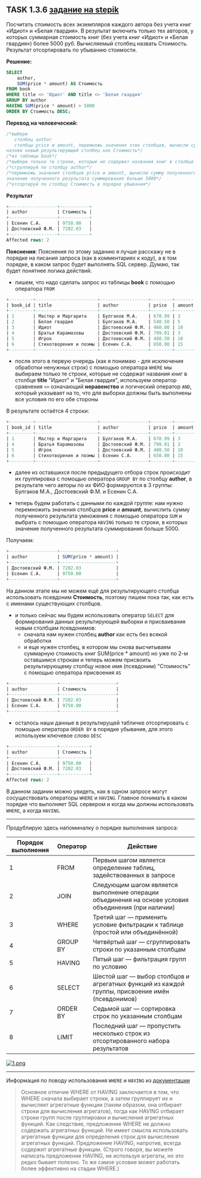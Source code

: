 ## TASK 1.3.6 [задание на stepik](https://stepik.org/lesson/297515/step/8?unit=279275)
Посчитать стоимость всех экземпляров каждого автора без учета книг «Идиот» и «Белая гвардия». В результат включить только тех
авторов, у которых суммарная стоимость книг (без учета книг «Идиот» и «Белая гвардия») более 5000 руб. Вычисляемый столбец
назвать Стоимость. Результат отсортировать по убыванию стоимости.

**Решение:**

```SQL
SELECT 
    author,
    SUM(price * amount) AS Стоимость
FROM book
WHERE title <> 'Идиот' AND title <> 'Белая гвардия'
GROUP BY author
HAVING SUM(price * amount) > 5000
ORDER BY Стоимость DESC;
```

**Перевод на человеческий:**

```SQL
/*выбери
   столбец author
   столбцы price и amount, перемножь значения этих столбцов, вычисли сумму полученного результата умножения построчно,
назови новый результирующий столбец как Стоимость*/
/*из таблицы book*/
/*выбери только те строки, которые не содержат названия книг в столбце title "Идиот" и "Белая гвардия"*/
/*сгруппируй по столбцу author*/
/*перемножь значения столбцов price и amount, вычисли сумму полученного результата, и выбери только те строки, в которых
значение полученного результата суммирования больше 5000*/
/*отсортируй по столбцу Стоимость в порядке убывания*/
```

**Результат**

```SQL
+------------------+-----------+
| author           | Стоимость |
+------------------+-----------+
| Есенин С.А.      | 9750.00   |
| Достоевский Ф.М. | 7202.03   |
+------------------+-----------+
Affected rows: 2
```

**Пояснения**:
Пояснения по этому заданию я лучше расскажу не в порядке на писания запроса (как в комментариях к коду), а в том порядке, в каком запрос будет выполнять SQL
сервер. Думаю, так будет понятнее логика действий.

- пишем, что надо сделать запрос из таблицы **book** с помощью оператора ```FROM```

```SQL
+---------+-----------------------+------------------+--------+--------+
| book_id | title                 | author           | price  | amount |
+---------+-----------------------+------------------+--------+--------+
| 1       | Мастер и Маргарита    | Булгаков М.А.    | 670.99 | 3      |
| 2       | Белая гвардия         | Булгаков М.А.    | 540.50 | 5      |
| 3       | Идиот                 | Достоевский Ф.М. | 460.00 | 10     |
| 4       | Братья Карамазовы     | Достоевский Ф.М. | 799.01 | 3      |
| 5       | Игрок                 | Достоевский Ф.М. | 480.50 | 10     |
| 6       | Стихотворения и поэмы | Есенин С.А.      | 650.00 | 15     |
+---------+-----------------------+------------------+--------+--------+
```

- после этого в первую очередь (как я понимаю - для исключения обработки ненужных строк) с помощью оператора ```WHERE``` мы выбираем только те строки,
которые не содержат названия книг в столбце **title** "Идиот" и "Белая гвардия", используем оператор сравнения  ```<>``` означающий **неравенство**
и логический оператор ```AND```, который указывает на то, что для выборки должны быть выполнены все условия по его обе стороны

В результате остаётся 4 строки:

```SQL
+---------+-----------------------+------------------+--------+--------+
| book_id | title                 | author           | price  | amount |
+---------+-----------------------+------------------+--------+--------+
| 1       | Мастер и Маргарита    | Булгаков М.А.    | 670.99 | 3      |
| 4       | Братья Карамазовы     | Достоевский Ф.М. | 799.01 | 3      |
| 5       | Игрок                 | Достоевский Ф.М. | 480.50 | 10     |
| 6       | Стихотворения и поэмы | Есенин С.А.      | 650.00 | 15     |
+---------+-----------------------+------------------+--------+--------+
```

- далее из оставшихся после предыдущего отбора строк происходит их группировка с помощью оператора ```GROUP BY``` по столбцу **author**, в результате чего
авторы по их ФИО формируются в 3 группы: Булгаков М.А., Достоевский Ф.М. и Есенин С.А.

- теперь будем работать с данными по каждой группе: нам нужно перемножить значения столбцов **price** и **amount**, вычислить сумму
полученного результата умножения с помощью оператора ```SUM``` и выбрать с помощью оператора ```HAVING``` только те строки, в которых значение
полученного результата суммирования больше 5000.

Получаем:

```SQL
+------------------+---------------------+
| author           | SUM(price * amount) |
+------------------+---------------------+
| Достоевский Ф.М. | 7202.03             |
| Есенин С.А.      | 9750.00             |
+------------------+---------------------+
```

На данном этапе мы не можем ещё для результирующего столбца использовать псевдоним **Стоимость**, поэтому пишем пока так, как есть с именами существующих
столбцов.

- и только сейчас мы будем использовать оператор ```SELECT``` для формирования данных результирующей выборки и присваивания новым столбцам псевдонимов:
   - сначала нам нужен столбец **author** как есть без всякой обработки
   - и еще нужен столбец, в котором мы снова высчитываем суммарную стоимость книг SUM(price * amount) но уже по 2-м оставшимся строкам
  и теперь можем присвоить результирующему столбцу новое имя (псевдоним) "Стоимость" с помощью оператора присвоения ```AS```

```SQL
+------------------+---------------------+
| author           | Стоимость           |
+------------------+---------------------+
| Достоевский Ф.М. | 7202.03             |
| Есенин С.А.      | 9750.00             |
+------------------+---------------------+
```
- осталось наши данные в результирущей табличке отсортировать с помощью оператора ```ORDER BY``` в порядке убывания, для этого используем ключевое слово
```DESC```

```SQL
+------------------+-----------+
| author           | Стоимость |
+------------------+-----------+
| Есенин С.А.      | 9750.00   |
| Достоевский Ф.М. | 7202.03   |
+------------------+-----------+
Affected rows: 2
```

В данном задании можно увидеть, как в одном запросе могут сосуществовать операторы ```WHERE``` и ```HAVING```. Главное понимать в каком порядке что
выполняет SQL сервером и когда мы должны использовать ```WHERE```, а когда ```HAVING```.

___
Продублирую здесь напоминалку о порядке выполнения запроса:

|Порядок выполнения|Оператор              |Действие                                                                                                       |
|------------------|----------------------|---------------------------------------------------------------------------------------------------------------|
|1                 |FROM                  |Первым шагом является определение таблиц, задействованных в запросе                                            |
|2                 |JOIN                  |Следующим шагом является выполнение операции объединения на основе условия объединения (при наличии)           |
|3                 |WHERE                 |Третий шаг — применить условие фильтрации к таблице (простой или объединённой)                                 |
|4                 |GROUP BY              |Четвёртый шаг — сгруппировать строки по указанным столбцам                                                     |
|5                 |HAVING                |Пятый шаг — фильтрация групп по условию                                                                        |
|6                 |SELECT                |Шестой шаг — выбор столбцов и агрегатных функций из каждой группы, присвоение имён (псевдонимов)               |
|7                 |ORDER BY              |Седьмой шаг — сортировка строк по указанным столбцам                                                           |
|8                 |LIMIT                 |Последний шаг — пропустить несколько строк из отсортированного набора результатов                              |

[![1.png](https://i.postimg.cc/Jn3txkT4/1.png)](https://postimg.cc/R6FMVN5j)
___

Информация по поводу использования ```WHERE``` и ```HAVING``` из [документации](https://postgrespro.ru/docs/postgrespro/11/tutorial-agg)
>Основное отличие WHERE от HAVING заключается в том, что WHERE сначала выбирает строки, а затем группирует их и вычисляет агрегатные функции
>(таким образом, она отбирает строки для вычисления агрегатов), тогда как HAVING отбирает строки групп после группировки и вычисления агрегатных функций.
>Как следствие, предложение WHERE не должно содержать агрегатных функций.
>Не имеет смысла использовать агрегатные функции для определения строк для вычисления агрегатных функций.
>Предложение HAVING, напротив, всегда содержит агрегатные функции. (Строго говоря, вы можете написать предложение HAVING, не используя агрегаты,
>но это редко бывает полезно. То же самое условие может работать более эффективно на стадии WHERE.)
